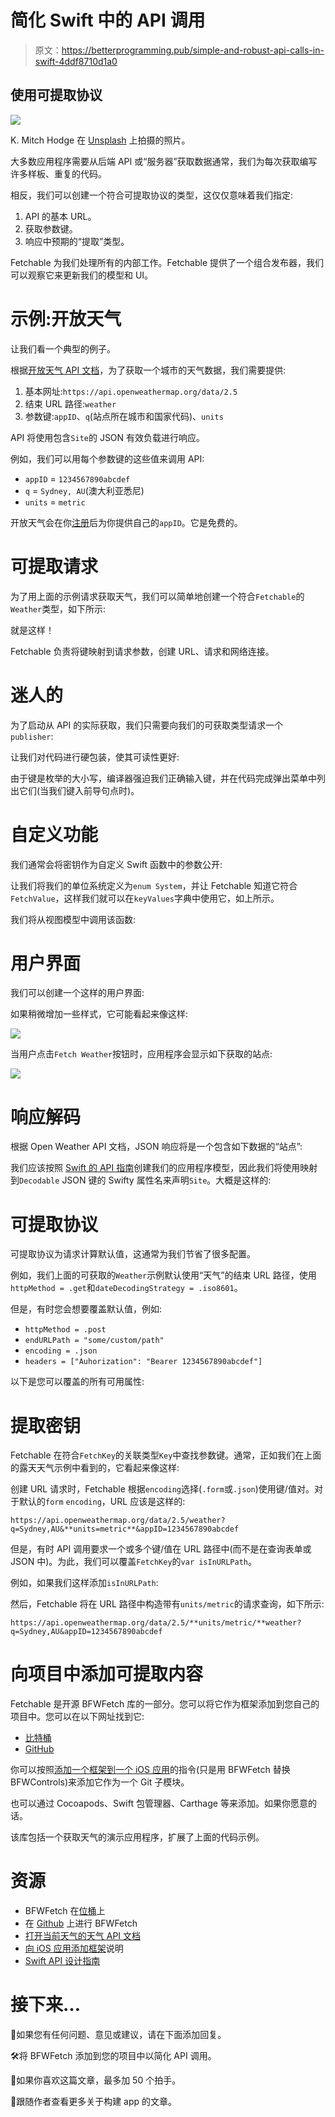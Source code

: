 # 简化 Swift 中的 API 调用

> 原文：<https://betterprogramming.pub/simple-and-robust-api-calls-in-swift-4ddf8710d1a0>

## 使用可提取协议

![](img/fea4ae90836c052dea304917818c0c94.png)

K. Mitch Hodge 在 [Unsplash](https://unsplash.com?utm_source=medium&utm_medium=referral) 上拍摄的照片。

大多数应用程序需要从后端 API 或“服务器”获取数据通常，我们为每次获取编写许多样板、重复的代码。

相反，我们可以创建一个符合可提取协议的类型，这仅仅意味着我们指定:

1.  API 的基本 URL。
2.  获取参数键。
3.  响应中预期的“提取”类型。

Fetchable 为我们处理所有的内部工作。Fetchable 提供了一个组合发布器，我们可以观察它来更新我们的模型和 UI。

# 示例:开放天气

让我们看一个典型的例子。

根据[开放天气 API 文档](https://openweathermap.org/current)，为了获取一个城市的天气数据，我们需要提供:

1.  基本网址:`https://api.openweathermap.org/data/2.5`
2.  结束 URL 路径:`weather`
3.  参数键:`appID`、`q`(站点所在城市和国家代码)、`units`

API 将使用包含`Site`的 JSON 有效负载进行响应。

例如，我们可以用每个参数键的这些值来调用 API:

*   `appID` = `1234567890abcdef`
*   `q` = `Sydney, AU`(澳大利亚悉尼)
*   `units` = `metric`

开放天气会在你[注册](https://home.openweathermap.org/users/sign_up)后为你提供自己的`appID`。它是免费的。

# 可提取请求

为了用上面的示例请求获取天气，我们可以简单地创建一个符合`Fetchable`的`Weather`类型，如下所示:

就是这样！

Fetchable 负责将键映射到请求参数，创建 URL、请求和网络连接。

# 迷人的

为了启动从 API 的实际获取，我们只需要向我们的可获取类型请求一个`publisher`:

让我们对代码进行硬包装，使其可读性更好:

由于键是枚举的大小写，编译器强迫我们正确输入键，并在代码完成弹出菜单中列出它们(当我们键入前导句点时)。

# 自定义功能

我们通常会将密钥作为自定义 Swift 函数中的参数公开:

让我们将我们的单位系统定义为`enum System`，并让 Fetchable 知道它符合`FetchValue`，这样我们就可以在`keyValues`字典中使用它，如上所示。

我们将从视图模型中调用该函数:

# 用户界面

我们可以创建一个这样的用户界面:

如果稍微增加一些样式，它可能看起来像这样:

![](img/845757b180d15f21b4fc02c6df3e6229.png)

当用户点击`Fetch Weather`按钮时，应用程序会显示如下获取的站点:

![](img/23f3fbb7cf4088c0874e820e72fda553.png)

# 响应解码

根据 Open Weather API 文档，JSON 响应将是一个包含如下数据的“站点”:

我们应该按照 [Swift 的 API 指南](https://swift.org/documentation/api-design-guidelines/)创建我们的应用程序模型，因此我们将使用映射到`Decodable` JSON 键的 Swifty 属性名来声明`Site`。大概是这样的:

# 可提取协议

可提取协议为请求计算默认值，这通常为我们节省了很多配置。

例如，我们上面的可获取的`Weather`示例默认使用“天气”的结束 URL 路径，使用`httpMethod = .get`和`dateDecodingStrategy = .iso8601`。

但是，有时您会想要覆盖默认值，例如:

*   `httpMethod = .post`
*   `endURLPath = "some/custom/path"`
*   `encoding = .json`
*   `headers = ["Auhorization": "Bearer 1234567890abcdef"]`

以下是您可以覆盖的所有可用属性:

# 提取密钥

Fetchable 在符合`FetchKey`的关联类型`Key`中查找参数键。通常，正如我们在上面的露天天气示例中看到的，它看起来像这样:

创建 URL 请求时，Fetchable 根据`encoding`选择(`.form`或`.json`)使用键/值对。对于默认的`form` `encoding`，URL 应该是这样的:

```
https://api.openweathermap.org/data/2.5/weather?q=Sydney,AU&**units=metric**&appID=1234567890abcdef
```

但是，有时 API 调用要求一个或多个键/值在 URL 路径中(而不是在查询表单或 JSON 中)。为此，我们可以覆盖`FetchKey`的`var isInURLPath`。

例如，如果我们这样添加`isInURLPath`:

然后，Fetchable 将在 URL 路径中构造带有`units/metric`的请求查询，如下所示:

```
https://api.openweathermap.org/data/2.5/**units/metric/**weather?q=Sydney,AU&appID=1234567890abcdef
```

# 向项目中添加可提取内容

Fetchable 是开源 BFWFetch 库的一部分。您可以将它作为框架添加到您自己的项目中。您可以在以下网址找到它:

*   [比特桶](https://bitbucket.org/barefeetware/bfwfetch/)
*   [GitHub](https://github.com/BareFeetWare/BFWFetch)

你可以按照[添加一个框架到一个 iOS 应用](https://medium.com/p/45c06e39bf23/)的指令(只是用 BFWFetch 替换 BFWControls)来添加它作为一个 Git 子模块。

也可以通过 Cocoapods、Swift 包管理器、Carthage 等来添加。如果你愿意的话。

该库包括一个获取天气的演示应用程序，扩展了上面的代码示例。

# 资源

*   BFWFetch 在[位桶](https://bitbucket.org/barefeetware/bfwfetch/)上
*   在 [Github](https://github.com/BareFeetWare/BFWFetch) 上进行 BFWFetch
*   [打开当前天气的天气 API 文档](https://openweathermap.org/current)
*   [向 iOS 应用添加框架](https://medium.com/p/45c06e39bf23/)说明
*   [Swift API 设计指南](https://swift.org/documentation/api-design-guidelines/)

# 接下来…

💬如果您有任何问题、意见或建议，请在下面添加回复。

🛠将 BFWFetch 添加到您的项目中以简化 API 调用。

👏如果你喜欢这篇文章，最多加 50 个拍手。

👀跟随作者查看更多关于构建 app 的文章。